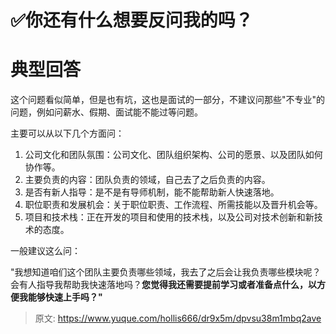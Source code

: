 # ✅你还有什么想要反问我的吗？


# 典型回答

这个问题看似简单，但是也有坑，这也是面试的一部分，不建议问那些"不专业"的问题，例如问薪水、假期、面试能不能过等问题。

主要可以从以下几个方面问：

1. 公司文化和团队氛围：公司文化、团队组织架构、公司的愿景、以及团队如何协作等。
2. 主要负责的内容：团队负责的领域，自己去了之后负责的内容。
3. 是否有新人指导：是不是有导师机制，能不能帮助新人快速落地。
4. 职位职责和发展机会：关于职位职责、工作流程、所需技能以及晋升机会等。
5. 项目和技术栈：正在开发的项目和使用的技术栈，以及公司对技术创新和新技术的态度。

一般建议这么问：

"我想知道咱们这个团队主要负责哪些领域，我去了之后会让我负责哪些模块呢？会有人指导我帮助我快速落地吗？**您觉得我还需要提前学习或者准备点什么，以方便我能够快速上手吗？"**


> 原文: <https://www.yuque.com/hollis666/dr9x5m/dpvsu38m1mbq2ave>